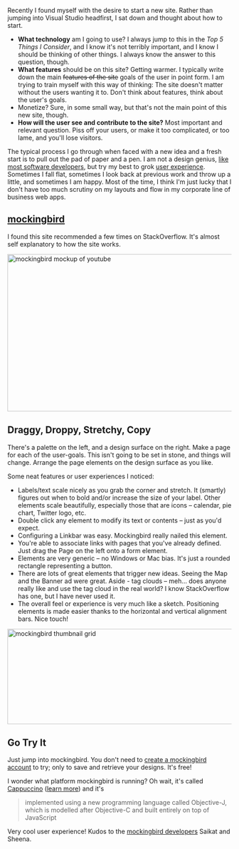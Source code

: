 <!--Title:"Website Mockups Done Incredibly Easy", PublishedOn:"2009-12-12T07:08:56", Intro:"Recently I found myself with the desire to start a new site. Rather than jumping into Visual Studio " -->

<span>
  <p>Recently I found myself with the desire to start a new site. Rather than jumping into Visual Studio headfirst, I sat down and thought about how to start. </p>
  <ul>
    <li>
      <strong>What technology</strong> am I going to use? I always jump to this in the <em>Top 5 Things I Consider</em>, and I know it's not terribly important, and I know I should be thinking of other things. I always know the answer to this question, though.</li>
    <li>
      <strong>What features</strong> should be on this site? Getting warmer. I typically write down the main <strike>features of the site</strike> goals of the user in point form. I am trying to train myself with this way of thinking: The site doesn't matter without the users wanting it to. Don't think about features, think about the user's goals.</li>
    <li>Monetize? Sure, in some small way, but that's not the main point of this new site, though. </li>
    <li>
      <strong>How will the user see and contribute to the site?</strong> Most important and relevant question. Piss off your users, or make it too complicated, or too lame, and you'll lose visitors.</li>
  </ul>
  <p>The typical process I go through when faced with a new idea and a fresh start is to pull out the pad of paper and a pen. I am not a design genius, <a href="http://stackoverflow.com/questions/514083/why-is-good-ui-design-so-hard-for-some-developers">like most software developers</a>, but try my best to grok <a href="http://stackoverflow.com/questions/42793/gui-design-techniques-to-enhance-user-experience">user experience</a>. Sometimes I fall flat, sometimes I look back at previous work and throw up a little, and sometimes I am happy. Most of the time, I think I'm just lucky that I don't have too much scrutiny on my layouts and flow in my corporate line of business web apps.</p>
  <p />
  <h2>
    <a href="http://gomockingbird.com/">mockingbird</a>
  </h2>
  <p>I found this site recommended a few times on StackOverflow. It's almost self explanatory to how the site works.</p>
  <p>
    <a href="http://devtxt.com/blog/blogimg/WebsiteMockupstheIncrediblyEasyWay_118EF/mainscreenshot1.png">
      <img style="border-bottom: 0px; border-left: 0px; display: inline; border-top: 0px; border-right: 0px" title="mockingbird mockup of youtube" border="0" alt="mockingbird mockup of youtube" src="http://devtxt.com/blog/blogimg/WebsiteMockupstheIncrediblyEasyWay_118EF/mainscreenshot1_thumb.png" width="644" height="353" />
    </a>
  </p>
  <h2>Draggy, Droppy, Stretchy, Copy</h2>
  <p>There's a palette on the left, and a design surface on the right. Make a page for each of the user-goals. This isn't going to be set in stone, and things will change. Arrange the page elements on the design surface as you like.</p>
  <p>Some neat features or user experiences I noticed:</p>
  <ul>
    <li>Labels/text scale nicely as you grab the corner and stretch. It (smartly) figures out when to bold and/or increase the size of your label. Other elements scale beautifully, especially those that are icons – calendar, pie chart, Twitter logo, etc.</li>
    <li>Double click any element to modify its text or contents – just as you'd expect.</li>
    <li>Configuring a Linkbar was easy. Mockingbird really nailed this element.</li>
    <li>You're able to associate links with pages that you've already defined. Just drag the Page on the left onto a form element.</li>
    <li>Elements are very generic – no Windows or Mac bias. It's just a rounded rectangle representing a button.</li>
    <li>There are lots of great elements that trigger new ideas. Seeing the Map and the Banner ad were great. Aside - tag clouds – meh... does anyone really like and use the tag cloud in the real world? I know StackOverflow has one, but I have never used it.</li>
    <li>The overall feel or experience is very much like a sketch. Positioning elements is made easier thanks to the horizontal and vertical alignment bars. Nice touch!</li>
  </ul>
  <p>
    <img style="border-bottom: 0px; border-left: 0px; display: inline; border-top: 0px; border-right: 0px" title="mockingbird thumbnail grid" border="0" alt="mockingbird thumbnail grid" src="http://devtxt.com/blog/blogimg/WebsiteMockupstheIncrediblyEasyWay_118EF/mockingbirdthumbnailgrid.png" width="719" height="214" />
  </p>
  <h2>Go Try It</h2>
  <p>Just jump into mockingbird. You don't need to <a href="http://gomockingbird.com/mockingbird/">create a mockingbird account</a> to try; only to save and retrieve your designs. It's free!</p>
  <p>I wonder what platform mockingbird is running? Oh wait, it's called <a href="http://cappuccino.org/">Cappuccino</a>  (<a href="http://cappuccino.org/learn/">learn more</a>) and it's</p>
  <blockquote>
    <p>implemented using a new programming language called Objective-J, which is modelled after Objective-C and built entirely on top of JavaScript </p>
  </blockquote>
  <p>Very cool user experience! Kudos to the <a href="http://gomockingbird.com/about/">mockingbird developers</a> Saikat and Sheena.</p>
</span>
